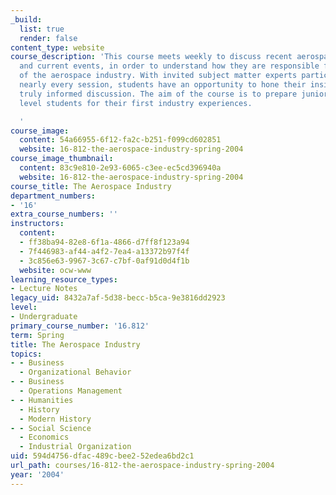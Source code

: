 ```yaml
---
_build:
  list: true
  render: false
content_type: website
course_description: 'This course meets weekly to discuss recent aerospace history
  and current events, in order to understand how they are responsible for the state
  of the aerospace industry. With invited subject matter experts participating in
  nearly every session, students have an opportunity to hone their insight through
  truly informed discussion. The aim of the course is to prepare junior and senior
  level students for their first industry experiences.

  '
course_image:
  content: 54a66955-6f12-fa2c-b251-f099cd602851
  website: 16-812-the-aerospace-industry-spring-2004
course_image_thumbnail:
  content: 83c9e810-2e93-6065-c3ee-ec5cd396940a
  website: 16-812-the-aerospace-industry-spring-2004
course_title: The Aerospace Industry
department_numbers:
- '16'
extra_course_numbers: ''
instructors:
  content:
  - ff38ba94-82e8-6f1a-4866-d7ff8f123a94
  - 7f446983-af44-a4f2-7ea4-a13372b97f4f
  - 3c856e63-9967-3c67-c7bf-0af91d0d4f1b
  website: ocw-www
learning_resource_types:
- Lecture Notes
legacy_uid: 8432a7af-5d38-becc-b5ca-9e3816dd2923
level:
- Undergraduate
primary_course_number: '16.812'
term: Spring
title: The Aerospace Industry
topics:
- - Business
  - Organizational Behavior
- - Business
  - Operations Management
- - Humanities
  - History
  - Modern History
- - Social Science
  - Economics
  - Industrial Organization
uid: 594d4756-dfac-489c-bee2-52edea6bd2c1
url_path: courses/16-812-the-aerospace-industry-spring-2004
year: '2004'
---
```

